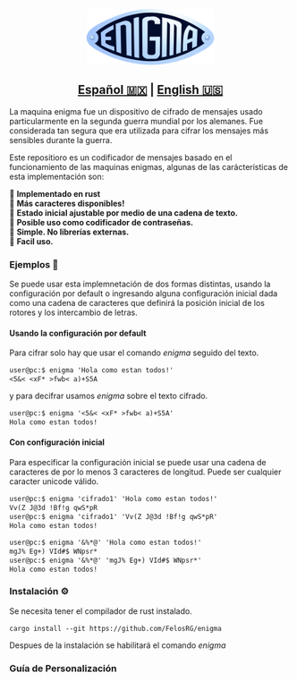 <p align="center">
  <img src="fig/Enigma-logo.png" height=100>
</p>


## <div align="center"><b><a href="README.md">Español 🇲🇽</a> | <a href="README_ENG.md">English 🇺🇸</a></b></div>

La maquina enigma fue un dispositivo de cifrado de mensajes usado particularmente en la segunda guerra mundial por los alemanes. Fue considerada tan segura que era utilizada para cifrar los mensajes más sensibles durante la guerra. <br>


Este repositioro es un codificador de mensajes basado en el funcionamiento de las maquinas enigmas, algunas de las carácterísticas de esta implementación son:

📌 **Implementado en rust** <br>
📌 **Más caracteres disponibles!** <br>
📌 **Estado inicial ajustable por medio de una cadena de texto.** <br>
📌 **Posible uso como codificador de contraseñas.** <br>
📌 **Simple. No librerías externas.** <br>
📌 **Facil uso.** <br>

### <div><b>Ejemplos 📑</b></div>
Se puede usar esta implemnetación de dos formas distintas, usando la configuración por default o ingresando alguna configuración inicial dada como una cadena de caracteres que definirá la posición inicial de los rotores y los intercambio de letras.

#### <div><b> Usando la configuración por default</b></div>
Para cifrar solo hay que usar el comando *enigma* seguido del texto.

```
user@pc:$ enigma 'Hola como estan todos!'
<5&< <xF* >fwb< a)+S5A
```
y para decifrar usamos *enigma* sobre el texto cifrado.
```
user@pc:$ enigma '<5&< <xF* >fwb< a)+S5A'
Hola como estan todos!
```
#### <div><b> Con configuración inicial</b></div>
Para especificar la configuración inicial se puede usar una cadena de caracteres de por lo menos 3 caracteres de longitud. Puede ser cualquier caracter unicode válido.

```
user@pc:$ enigma 'cifrado1' 'Hola como estan todos!'
Vv(Z J@3d !Bf!g qwS*pR
user@pc:$ enigma 'cifrado1' 'Vv(Z J@3d !Bf!g qwS*pR'
Hola como estan todos!
```

```
user@pc:$ enigma '&%*@' 'Hola como estan todos!'
mgJ% Eg+) VId#$ WNpsr*
user@pc:$ enigma '&%*@' 'mgJ% Eg+) VId#$ WNpsr*'
Hola como estan todos!
```


### <div><b> Instalación  ⚙️</b></div>

Se necesita tener el compilador de rust instalado.
```
cargo install --git https://github.com/FelosRG/enigma
```
Despues de la instalación se habilitará el comando *enigma*

### <div><b> Guía de Personalización </b></div>

